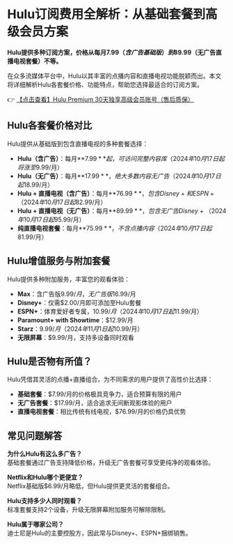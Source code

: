 # Hulu订阅费用全解析：从基础套餐到高级会员方案

**Hulu提供多种订阅方案，价格从每月$7.99（含广告基础版）到$89.99（无广告直播电视套餐）不等。**

在众多流媒体平台中，Hulu以其丰富的点播内容和直播电视功能脱颖而出。本文将详细解析Hulu各套餐价格、功能特点，帮助您选择最适合的订阅方案。

👉 [【点击查看】Hulu Premium 30天独享高级会员账号（售后质保）](https://bit.ly/HuLu_vip)

## Hulu各套餐价格对比

Hulu提供从基础版到包含直播电视的多种套餐选择：

- **Hulu（含广告）**：每月**$7.99**起，可访问完整内容库（2024年10月17日起将涨至$9.99/月）
- **Hulu（无广告）**：每月**$17.99**，绝大多数内容无广告（2024年10月17日起$18.99/月）
- **Hulu + 直播电视（含广告）**：每月**$76.99**，包含Disney+和ESPN+（2024年10月17日起$82.99/月）
- **Hulu + 直播电视（无广告）**：每月**$89.99**，包含无广告Disney+（2024年10月17日起$95.99/月）
- **纯直播电视套餐**：每月**$75.99**，不含点播内容（2024年10月17日起$81.99/月）

## Hulu增值服务与附加套餐

Hulu提供多种附加服务，丰富您的观看体验：

- **Max**：含广告版$9.99/月，无广告版$16.99/月
- **Disney+**：仅需$2.00/月即可添加至Hulu套餐
- **ESPN+**：体育爱好者专属，$10.99/月（2024年10月17日起$11.99/月）
- **Paramount+ with Showtime**：$12.99/月
- **Starz**：$9.99/月（2024年11月1日起$10.99/月）
- **无限屏幕**：$9.99/月，支持多设备同时观看

## Hulu是否物有所值？

Hulu凭借其灵活的点播+直播组合，为不同需求的用户提供了高性价比选择：

- **基础套餐**：$7.99/月的价格极具竞争力，适合预算有限的用户
- **无广告套餐**：$17.99/月，适合追求无间断观影体验的用户
- **直播电视套餐**：相比传统有线电视，$76.99/月的价格仍具优势

## 常见问题解答

**为什么Hulu有这么多广告？**  
基础套餐通过广告支持降低价格，升级无广告套餐可享受更纯净的观看体验。

**Netflix和Hulu哪个更便宜？**  
Netflix基础版$6.99/月略低，但Hulu提供更灵活的套餐组合。

**Hulu支持多少人同时观看？**  
标准套餐支持2个设备，升级无限屏幕附加服务可解除限制。

**Hulu属于哪家公司？**  
迪士尼是Hulu的主要控股方，因此常与Disney+、ESPN+捆绑销售。